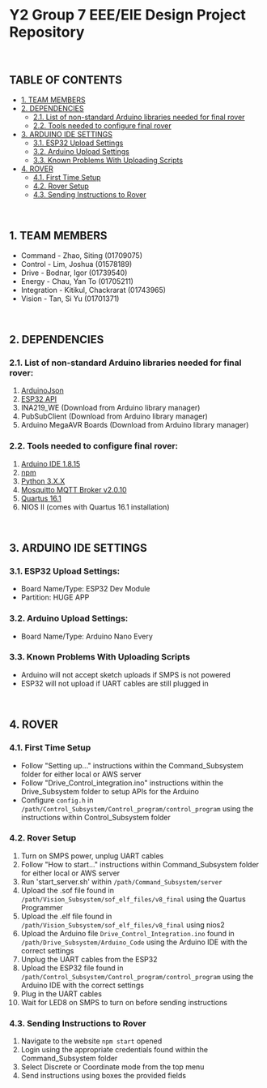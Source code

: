 # Y2 Group 7 EEE/EIE Design Project Repository

<br />

## TABLE OF CONTENTS

- [1. TEAM MEMBERS](#1-team-members)
- [2. DEPENDENCIES](#2-dependencies)
  - [2.1. List of non-standard Arduino libraries needed for final rover](#21-list-of-non-standard-arduino-libraries-needed-for-final-rover)
  - [2.2. Tools needed to configure final rover](#22-tools-needed-to-configure-final-rover)
- [3. ARDUINO IDE SETTINGS](#3-arduino-ide-settings)
  - [3.1. ESP32 Upload Settings](#31-esp32-upload-settings)
  - [3.2. Arduino Upload Settings](#32-arduino-upload-settings)
  - [3.3. Known Problems With Uploading Scripts](#33-known-problems-with-uploading-scripts)
- [4. ROVER](#4-rover)
  - [4.1. First Time Setup](#41-first-time-setup)
  - [4.2. Rover Setup](#42-rover-setup)
  - [4.3. Sending Instructions to Rover](#43-sending-instructions-to-rover)

<br />

## 1. TEAM MEMBERS
- Command - Zhao, Siting (01709075)
- Control - Lim, Joshua (01578189)
- Drive - Bodnar, Igor (01739540)
- Energy - Chau, Yan To (01705211)
- Integration - Kitikul, Chackrarat (01743965)
- Vision - Tan, Si Yu (01701371)

<br />

## 2. DEPENDENCIES

### 2.1. List of non-standard Arduino libraries needed for final rover:
1. [ArduinoJson](https://github.com/bblanchon/ArduinoJson)
2. [ESP32 API](https://github.com/espressif/arduino-esp32) 
3. INA219_WE (Download from Arduino library manager)
4. PubSubClient (Download from Arduino library manager)
5. Arduino MegaAVR Boards (Download from Arduino library manager)

### 2.2. Tools needed to configure final rover:
1. [Arduino IDE 1.8.15](https://www.arduino.cc/en/software)
2. [npm](https://www.npmjs.com/get-npm)
3. [Python 3.X.X](https://www.python.org/downloads/)
4. [Mosquitto MQTT Broker v2.0.10](https://mosquitto.org/download/)
5. [Quartus 16.1](https://fpgasoftware.intel.com/16.1/)
6. NIOS II (comes with Quartus 16.1 installation)

<br />

## 3. ARDUINO IDE SETTINGS

### 3.1. ESP32 Upload Settings:
- Board Name/Type: ESP32 Dev Module
- Partition: HUGE APP

### 3.2. Arduino Upload Settings:
- Board Name/Type: Arduino Nano Every

### 3.3. Known Problems With Uploading Scripts
- Arduino will not accept sketch uploads if SMPS is not powered
- ESP32 will not upload if UART cables are still plugged in

<br />

## 4. ROVER

### 4.1. First Time Setup
- Follow "Setting up..." instructions within the Command_Subsystem folder for either local or AWS server
- Follow "Drive_Control_integration.ino" instructions within the Drive_Subsystem folder to setup APIs for the Arduino
- Configure `config.h` in `/path/Control_Subsystem/Control_program/control_program` using the instructions within Control_Subsystem folder

### 4.2. Rover Setup
1. Turn on SMPS power, unplug UART cables
2. Follow "How to start..." instructions within Command_Subsystem folder for either local or AWS server
3. Run 'start_server.sh' within `/path/Command_Subsystem/server`
4. Upload the .sof file found in `/path/Vision_Subsystem/sof_elf_files/v8_final` using the Quartus Programmer
5. Upload the .elf file found in `/path/Vision_Subsystem/sof_elf_files/v8_final` using nios2
6. Upload the Arduino file `Drive_Control_Integration.ino` found in `/path/Drive_Subsystem/Arduino_Code` using the Arduino IDE with the correct settings
7. Unplug the UART cables from the ESP32
8. Upload the ESP32 file found in `/path/Control_Subsystem/Control_program/control_program` using the Arduino IDE with the correct settings
9. Plug in the UART cables
10. Wait for LED8 on SMPS to turn on before sending instructions

### 4.3. Sending Instructions to Rover
1. Navigate to the website `npm start` opened
2. Login using the appropriate credentials found within the Command_Subsystem folder
3. Select Discrete or Coordinate mode from the top menu
4. Send instructions using boxes the provided fields
